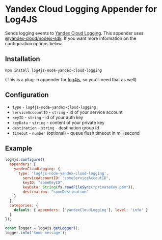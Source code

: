 # Yandex Cloud Logging Appender for Log4JS

Sends logging events to [Yandex Cloud Logging](https://cloud.yandex.ru/docs/logging/quickstart). This appender uses [@yandex-cloud/nodejs-sdk](https://www.npmjs.com/package/@yandex-cloud/nodejs-sdk). If you want more information on the configuration options below.

## Installation

`npm install log4js-node-yandex-cloud-logging`

(This is a plug-in appender for [log4js](https://log4js-node.github.io/log4js-node/), so you'll need that as well)


## Configuration

* `type` - `log4js-node-yandex-cloud-logging`
* `serviceAccountID` - `string` - id of your service account
* `keyID` - `string` - id of your auth key
* `keyData` - `string` - content of your private key
* `destination` - `string` - destination group id
* `timeout` - `number` (optional) - queue flush timeout in millisecond

## Example

```javascript
log4js.configure({
  appenders: {
    yandexCloudLogging: {
      type: 'log4js-node-yandex-cloud-logging',
        serviceAccountID: "someServiceAccoutID",
        keyID: "someKeyID",
        keyData: String(fs.readFileSync("privateKey.pem")),
        destination: "someDestination"
    }
  },
  categories: {
    default: { appenders: ['yandexCloudLogging'], level: 'info' }
  }
});

const logger = log4js.getLogger();
logger.info('Some message');
```

